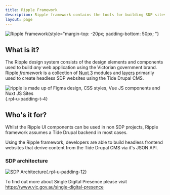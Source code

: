```yaml
---
title: Ripple Framework
description: Ripple framework contains the tools for building SDP sites using the Ripple design system components.
layout: page
---
```


![Ripple Framework](/assets/img/ripple-header.png){style="margin-top: -20px; padding-bottom: 50px; "}


## What is it?

The Ripple design system consists of the design elements and components used to build _any_ web application using the Victorian government brand. Ripple _framework_ is a collection of [Nuxt 3](/framework/key-concepts/nuxt) modules and [layers](/framework/key-concepts/nuxt-layers) primarily used to create headless SDP websites using the Tide Drupal CMS.


![ripple is made up of Figma design, CSS styles, Vue JS components and Nuxt JS Sites](/assets/img/modules/rpl-modules.png){.rpl-u-padding-t-4}


## Who's it for?

Whilst the Ripple UI components can be used in non SDP projects, Ripple framework assumes a Tide Drupal backend in most cases. 

Using the Ripple framework, developers are able to build headless frontend websites that derive content from the Tide Drupal CMS via it's JSON API.

### SDP architecture

![SDP Architecture](/assets/img/modules/sdp-architecture.png){.rpl-u-padding-12}


To find out more about Single Digital Presence please visit https://www.vic.gov.au/single-digital-presence


